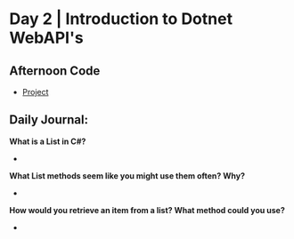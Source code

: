 # Day 2 | Introduction to Dotnet WebAPI's

## Afternoon Code
+ [Project](link)

## Daily Journal:

**What is a List in C#?**

+ 

**What List methods seem like you might use them often? Why?**

+ 

**How would you retrieve an item from a list? What method could you use?**

+ 